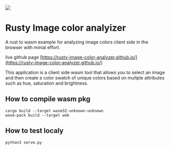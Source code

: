![](https://github.com/rusty-image-color-analyzer/rusty-image-color-analyzer.github.io/blob/web/rusty.webp)

# Rusty Image color analyizer
A rust to wasm example for analyzing image colors client side in the browser with minial effort. 

live github page [https://rusty-image-color-analyzer.github.io/](https://rusty-image-color-analyzer.github.io/)

This application is a client side wasm tool that allows you to select an image and then create a color swatch of unique colors based on multple attributes such as hue, saturation and brightness. 

## How to compile wasm pkg
```
cargo build --target wasm32-unknown-unknown
wasm-pack build --target web 
```
## How to test localy
```
python3 serve.py
```
